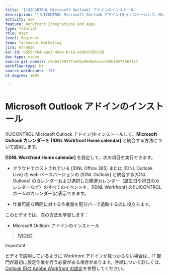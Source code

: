 ```yaml
---
title: '[!UICONTROL Microsoft Outlook] アドインのインストール'
description: '[!UICONTROL Microsoft Outlook アドイン]をインストールして、Microsoft Outlook カレンダーを Workfront ホームカレンダーと統合する方法について説明します。'
activity: use
feature: Workfront Integrations and Apps
type: Tutorial
role: User
level: Beginner
team: Technical Marketing
jira: KT-8814
exl-id: bd55c464-aae3-40a4-bc1b-e0dbdc5bb238
doc-type: video
source-git-commit: c9eb5f9077f1e9ba90d5ebccc9d3b19575667717
workflow-type: ht
source-wordcount: '151'
ht-degree: 100%

---
```


# Microsoft Outlook アドインのインストール

[!UICONTROL Microsoft Outlook アドイン]をインストールして、**Microsoft Outlook カレンダー**&#x200B;を **[!DNL Workfront Home calendar]** と統合する方法について説明します。

**[!DNL Workfront Home calendar]** を設定して、次の項目を実行できます。

* クラウドでホストされている [!DNL Office 365] または [!DNL Outlook Live] の web ベースバージョンの [!DNL Outlook] と統合する[!DNL Outlook] のカレンダーおよび選択した関連カレンダー（誕生日や祝日のカレンダーなど）のすべてのイベントを、[!DNL Workfront] の[!UICONTROL ホームのカレンダー]に表示できます。

* 作業可能な時間に対する作業量を配分バーで追跡するのに役立ちます。


このビデオでは、次の方法を学習します：

* Microsoft Outlook アドインのインストール

>[!VIDEO](https://video.tv.adobe.com/v/3421309/?quality=12&learn=on&enablevpops&captions=jpn)

>[!IMPORTANT]
>
>ビデオで説明しているように Workfront アドインが見つからない場合は、IT 部門が最初に設定作業を行う必要がある場合があります。手順について詳しくは、[Outlook 用の Adobe Workfront の設定](https://experienceleague.adobe.com/docs/workfront/using/adobe-workfront-integrations/workfront-for-outlook/set-up-workfront-for-outlook.html?lang=ja)を参照してください。

